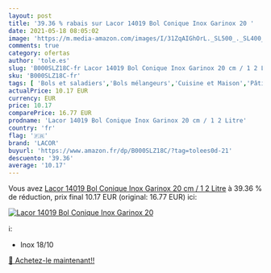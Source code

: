 ```yaml
---
layout: post
title: '39.36 % rabais sur Lacor 14019 Bol Conique Inox Garinox 20 '
date: 2021-05-18 08:05:02
image: 'https://m.media-amazon.com/images/I/31ZqAIGhOrL._SL500_._SL400_.jpg'
comments: true
category: ofertas
author: 'tole.es'
slug: 'B000SLZ18C-fr Lacor 14019 Bol Conique Inox Garinox 20 cm / 1 2 Litre'
sku: 'B000SLZ18C-fr'
tags: [ 'Bols et saladiers','Bols mélangeurs','Cuisine et Maison','Pâtisserie','Ustensiles à pâtisserie','Vaisselle et arts de la table','Vaisselle et plats de service','lacor', ]
actualPrice: 10.17 EUR
currency: EUR
price: 10.17
comparePrice: 16.77 EUR
prodname: 'Lacor 14019 Bol Conique Inox Garinox 20 cm / 1 2 Litre'
country: 'fr'
flag: '🇫🇷'
brand: 'LACOR'
buyurl: 'https://www.amazon.fr/dp/B000SLZ18C/?tag=tolees0d-21'
descuento: '39.36'
average: '10.17'
---
```


Vous avez [Lacor 14019 Bol Conique Inox Garinox 20 cm / 1 2 Litre](https://www.amazon.fr/dp/B000SLZ18C/?tag=tolees0d-21)  à  39.36 % de réduction, prix final  10.17 EUR (original: 16.77 EUR) ici:

[![Lacor 14019 Bol Conique Inox Garinox 20 ](https://m.media-amazon.com/images/I/31ZqAIGhOrL._SL500_._SL400_.jpg)](https://www.amazon.fr/dp/B000SLZ18C/?tag=tolees0d-21)

ℹ️:

- Inox 18/10

[🛒 Achetez-le maintenant!!](https://www.amazon.fr/dp/B000SLZ18C/?tag=tolees0d-21)

